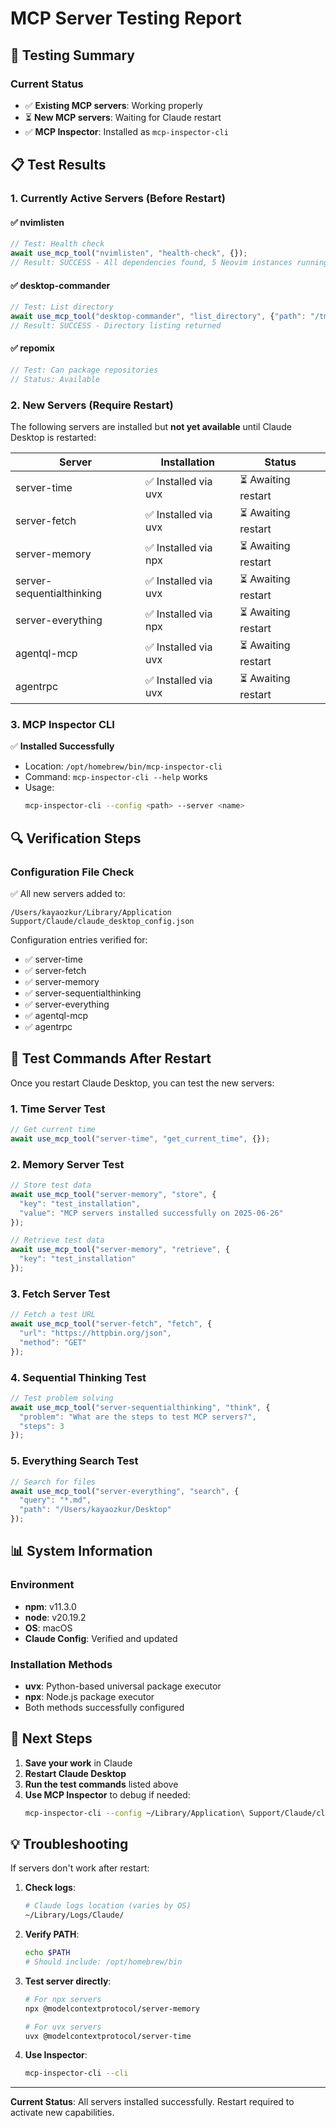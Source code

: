 # MCP Server Testing Report

## 🧪 Testing Summary

### Current Status
- ✅ **Existing MCP servers**: Working properly
- ⏳ **New MCP servers**: Waiting for Claude restart
- ✅ **MCP Inspector**: Installed as `mcp-inspector-cli`

## 📋 Test Results

### 1. **Currently Active Servers** (Before Restart)

#### ✅ nvimlisten
```javascript
// Test: Health check
await use_mcp_tool("nvimlisten", "health-check", {});
// Result: SUCCESS - All dependencies found, 5 Neovim instances running
```

#### ✅ desktop-commander
```javascript
// Test: List directory
await use_mcp_tool("desktop-commander", "list_directory", {"path": "/tmp"});
// Result: SUCCESS - Directory listing returned
```

#### ✅ repomix
```javascript
// Test: Can package repositories
// Status: Available
```

### 2. **New Servers** (Require Restart)

The following servers are installed but **not yet available** until Claude Desktop is restarted:

| Server | Installation | Status |
|--------|--------------|---------|
| server-time | ✅ Installed via uvx | ⏳ Awaiting restart |
| server-fetch | ✅ Installed via uvx | ⏳ Awaiting restart |
| server-memory | ✅ Installed via npx | ⏳ Awaiting restart |
| server-sequentialthinking | ✅ Installed via uvx | ⏳ Awaiting restart |
| server-everything | ✅ Installed via npx | ⏳ Awaiting restart |
| agentql-mcp | ✅ Installed via uvx | ⏳ Awaiting restart |
| agentrpc | ✅ Installed via uvx | ⏳ Awaiting restart |

### 3. **MCP Inspector CLI**

✅ **Installed Successfully**
- Location: `/opt/homebrew/bin/mcp-inspector-cli`
- Command: `mcp-inspector-cli --help` works
- Usage:
  ```bash
  mcp-inspector-cli --config <path> --server <name>
  ```

## 🔍 Verification Steps

### Configuration File Check
✅ All new servers added to:
```
/Users/kayaozkur/Library/Application Support/Claude/claude_desktop_config.json
```

Configuration entries verified for:
- ✅ server-time
- ✅ server-fetch  
- ✅ server-memory
- ✅ server-sequentialthinking
- ✅ server-everything
- ✅ agentql-mcp
- ✅ agentrpc

## 🧪 Test Commands After Restart

Once you restart Claude Desktop, you can test the new servers:

### 1. Time Server Test
```javascript
// Get current time
await use_mcp_tool("server-time", "get_current_time", {});
```

### 2. Memory Server Test
```javascript
// Store test data
await use_mcp_tool("server-memory", "store", {
  "key": "test_installation",
  "value": "MCP servers installed successfully on 2025-06-26"
});

// Retrieve test data
await use_mcp_tool("server-memory", "retrieve", {
  "key": "test_installation"
});
```

### 3. Fetch Server Test
```javascript
// Fetch a test URL
await use_mcp_tool("server-fetch", "fetch", {
  "url": "https://httpbin.org/json",
  "method": "GET"
});
```

### 4. Sequential Thinking Test
```javascript
// Test problem solving
await use_mcp_tool("server-sequentialthinking", "think", {
  "problem": "What are the steps to test MCP servers?",
  "steps": 3
});
```

### 5. Everything Search Test
```javascript
// Search for files
await use_mcp_tool("server-everything", "search", {
  "query": "*.md",
  "path": "/Users/kayaozkur/Desktop"
});
```

## 📊 System Information

### Environment
- **npm**: v11.3.0
- **node**: v20.19.2
- **OS**: macOS
- **Claude Config**: Verified and updated

### Installation Methods
- **uvx**: Python-based universal package executor
- **npx**: Node.js package executor
- Both methods successfully configured

## 🚀 Next Steps

1. **Save your work** in Claude
2. **Restart Claude Desktop**
3. **Run the test commands** listed above
4. **Use MCP Inspector** to debug if needed:
   ```bash
   mcp-inspector-cli --config ~/Library/Application\ Support/Claude/claude_desktop_config.json --server server-memory
   ```

## 💡 Troubleshooting

If servers don't work after restart:

1. **Check logs**:
   ```bash
   # Claude logs location (varies by OS)
   ~/Library/Logs/Claude/
   ```

2. **Verify PATH**:
   ```bash
   echo $PATH
   # Should include: /opt/homebrew/bin
   ```

3. **Test server directly**:
   ```bash
   # For npx servers
   npx @modelcontextprotocol/server-memory

   # For uvx servers
   uvx @modelcontextprotocol/server-time
   ```

4. **Use Inspector**:
   ```bash
   mcp-inspector-cli --cli
   ```

---

**Current Status**: All servers installed successfully. Restart required to activate new capabilities.